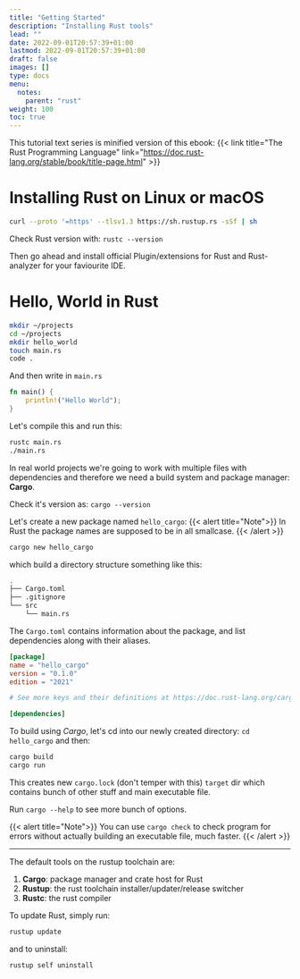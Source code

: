 ```yaml
---
title: "Getting Started"
description: "Installing Rust tools"
lead: ""
date: 2022-09-01T20:57:39+01:00
lastmod: 2022-09-01T20:57:39+01:00
draft: false
images: []
type: docs
menu: 
  notes:
    parent: "rust"
weight: 100
toc: true
---
```


This tutorial text series is minified version of this ebook:
{{< link title="The Rust Programming Language" link="https://doc.rust-lang.org/stable/book/title-page.html" >}}

# Installing Rust on Linux or macOS

```bash
curl --proto '=https' --tlsv1.3 https://sh.rustup.rs -sSf | sh
```

Check Rust version with: `rustc --version`

Then go ahead and install official Plugin/extensions for Rust and Rust-analyzer for your faviourite IDE.

# Hello, World in Rust

```bash
mkdir ~/projects
cd ~/projects
mkdir hello_world
touch main.rs
code .
```

And then write in `main.rs`
```rust
fn main() {
    println!("Hello World");
}
```

Let's compile this and run this:
```bash
rustc main.rs
./main.rs
```

In real world projects we're going to work with multiple files with dependencies and therefore we need a build system and package manager: **Cargo**.

Check it's version as: `cargo --version`

Let's create a new package named `hello_cargo`:
{{< alert title="Note">}}
In Rust the package names are supposed to be in all smallcase.
{{< /alert >}}

```bash
cargo new hello_cargo
```
which build a directory structure something like this:
```bash
.
├── Cargo.toml
├── .gitignore
└── src
    └── main.rs
```

The `Cargo.toml` contains information about the package, and list dependencies along with their aliases.

```toml
[package]
name = "hello_cargo"
version = "0.1.0"
edition = "2021"

# See more keys and their definitions at https://doc.rust-lang.org/cargo/reference/manifest.html

[dependencies]
```

To build using *Cargo*, let's cd into our newly created directory: `cd hello_cargo` and then:
```bash
cargo build
cargo run
```
This creates new `cargo.lock` (don't temper with this) `target` dir which contains bunch of other stuff and main executable file.

Run `cargo --help` to see more bunch of options.

{{< alert title="Note">}}
You can use `cargo check` to check program for errors without actually building an executable file, much faster.
{{< /alert >}}

---

The default tools on the rustup toolchain are:

1. **Cargo**: package manager and crate host for Rust
2. **Rustup**: the rust toolchain installer/updater/release switcher
3. **Rustc**: the rust compiler

To update Rust, simply run:

```bash
rustup update
```

and to uninstall:
```bash
rustup self uninstall
```